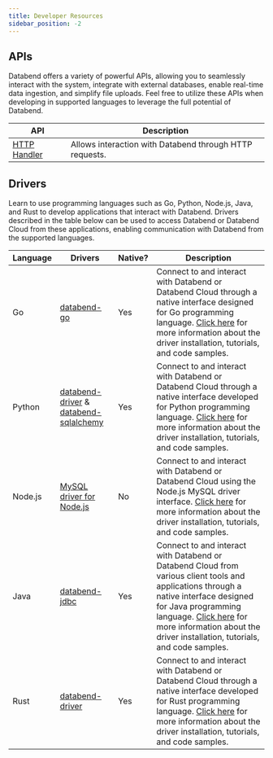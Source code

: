 ```yaml
---
title: Developer Resources
sidebar_position: -2
---
```


## APIs

Databend offers a variety of powerful APIs, allowing you to seamlessly interact with the system, integrate with external databases, enable real-time data ingestion, and simplify file uploads. Feel free to utilize these APIs when developing in supported languages to leverage the full potential of Databend.

| API                	| Description                                                                                                    	|
|--------------------	|----------------------------------------------------------------------------------------------------------------	|
| [HTTP Handler](00-apis/http.md)     	| Allows interaction with Databend through HTTP requests.                                                        	|                              	

## Drivers

Learn to use programming languages such as Go, Python, Node.js, Java, and Rust to develop applications that interact with Databend. Drivers described in the table below can be used to access Databend or Databend Cloud from these applications, enabling communication with Databend from the supported languages.

| Language 	 | Drivers                                                                                                                                   	 | Native? 	 | Description                                                                                                                                                                                                                                                       	                 |
|------------|---------------------------------------------------------------------------------------------------------------------------------------------|-----------|-------------------------------------------------------------------------------------------------------------------------------------------------------------------------------------------------------------------------------------------------------------------------------------|
| Go       	 | [ databend-go ]( https://github.com/databendcloud/databend-go )                                                                           	 | Yes     	 | Connect to and interact with Databend or Databend Cloud through a native interface designed for Go programming language. [Click here](./01-drivers/00-golang.md) for more information about the driver installation, tutorials, and code samples.                                              	 |
| Python   	 | [databend-driver](https://pypi.org/project/databend-driver/) & [ databend-sqlalchemy ]( https://github.com/databendcloud/databend-py ) 	 | Yes     	 | Connect to and interact with Databend or Databend Cloud through a native interface developed for Python programming language. [Click here](./01-drivers/01-python.md) for more information about the driver installation, tutorials, and code samples.                                         	 |
| Node.js  	 | [MySQL driver for Node.js](https://www.npmjs.com/package/mysql)                                                                           	 | No      	 | Connect to and interact with Databend or Databend Cloud using the Node.js MySQL driver interface. [Click here](./01-drivers/02-nodejs.md) for more information about the driver installation, tutorials, and code samples.                                                                     	 |
| Java     	 | [databend-jdbc](https://github.com/databendcloud/databend-jdbc)                                                                           	 | Yes     	 | Connect to and interact with Databend or Databend Cloud from various client tools and applications through a native interface designed for Java programming language. [Click here](./01-drivers/03-jdbc.md) for more information about the driver installation, tutorials, and code samples. 	   |
| Rust     	 | [databend-driver](https://github.com/datafuselabs/BendSQL/tree/main/driver)                                                               	 | Yes     	 | Connect to and interact with Databend or Databend Cloud through a native interface developed for Rust programming language. [Click here](./01-drivers/04-rust.md) for more information about the driver installation, tutorials, and code samples.                                               |